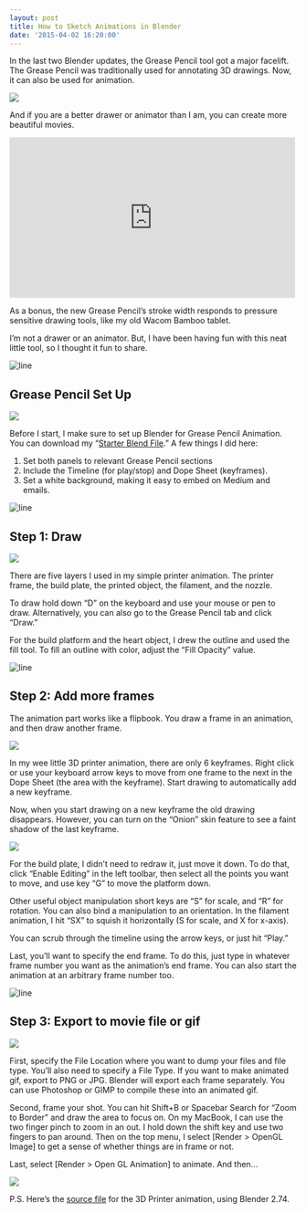 ```yaml
---
layout: post
title: How to Sketch Animations in Blender
date: '2015-04-02 16:20:00'
---
```


In the last two Blender updates, the Grease Pencil tool got a major facelift. The Grease Pencil was traditionally used for annotating 3D drawings. Now, it can also be used for animation.

![](/content/images/2015/05/blender-3dp.gif)

And if you are a better drawer or animator than I am, you can create more beautiful movies.

<iframe src="https://player.vimeo.com/video/113610809?color=ff9933" width="500" height="281" frameborder="0" webkitallowfullscreen mozallowfullscreen allowfullscreen></iframe> 

As a bonus, the new Grease Pencil’s stroke width responds to pressure sensitive drawing tools, like my old Wacom Bamboo tablet.

I’m not a drawer or an animator. But, I have been having fun with this neat little tool, so I thought it fun to share.

![line](/content/images/2015/05/blender_hr.gif)

## Grease Pencil Set Up

![](/content/images/2015/05/blender_screen1.jpeg)

Before I start, I make sure to set up Blender for Grease Pencil Animation. You can download my “[Starter Blend File](https://dl.dropboxusercontent.com/u/5479646/animation_startup_file.blend).” A few things I did here:

1. Set both panels to relevant Grease Pencil sections
2. Include the Timeline (for play/stop) and Dope Sheet (keyframes).
3. Set a white background, making it easy to embed on Medium and emails.

![line](/content/images/2015/05/blender_hr.gif)

## Step 1: Draw

![](/content/images/2015/05/blender_screen2.jpeg)

There are five layers I used in my simple printer animation. The printer frame, the build plate, the printed object, the filament, and the nozzle.

To draw hold down “D” on the keyboard and use your mouse or pen to draw. Alternatively, you can also go to the Grease Pencil tab and click “Draw.”

For the build platform and the heart object, I drew the outline and used the fill tool. To fill an outline with color, adjust the “Fill Opacity” value.

![line](/content/images/2015/05/blender_hr.gif)

## Step 2: Add more frames

The animation part works like a flipbook. You draw a frame in an animation, and then draw another frame.

![](/content/images/2015/05/blender_screen3.jpeg)

In my wee little 3D printer animation, there are only 6 keyframes. Right click or use your keyboard arrow keys to move from one frame to the next in the Dope Sheet (the area with the keyframe). Start drawing to automatically add a new keyframe.

Now, when you start drawing on a new keyframe the old drawing disappears. However, you can turn on the “Onion” skin feature to see a faint shadow of the last keyframe.

![](/content/images/2015/05/blender_onion.jpeg)

For the build plate, I didn’t need to redraw it, just move it down. To do that, click “Enable Editing” in the left toolbar, then select all the points you want to move, and use key “G” to move the platform down.

Other useful object manipulation short keys are “S” for scale, and “R” for rotation. You can also bind a manipulation to an orientation. In the filament animation, I hit “SX” to squish it horizontally (S for scale, and X for x-axis).

You can scrub through the timeline using the arrow keys, or just hit “Play.”

Last, you’ll want to specify the end frame. To do this, just type in whatever frame number you want as the animation’s end frame. You can also start the animation at an arbitrary frame number too.

![line](/content/images/2015/05/blender_hr.gif)

## Step 3: Export to movie file or gif

![](/content/images/2015/05/blender_screen4.jpeg)

First, specify the File Location where you want to dump your files and file type. You’ll also need to specify a File Type. If you want to make animated gif, export to PNG or JPG. Blender will export each frame separately. You can use Photoshop or GIMP to compile these into an animated gif.

Second, frame your shot. You can hit Shift+B or Spacebar Search for “Zoom to Border” and draw the area to focus on. On my MacBook, I can use the two finger pinch to zoom in an out. I hold down the shift key and use two fingers to pan around. Then on the top menu, I select [Render > OpenGL Image] to get a sense of whether things are in frame or not.

Last, select [Render > Open GL Animation] to animate. And then…

![](/content/images/2015/05/blender_theend.gif)

P.S. Here’s the [source file](https://dl.dropboxusercontent.com/u/5479646/printer.blend) for the 3D Printer animation, using Blender 2.74.